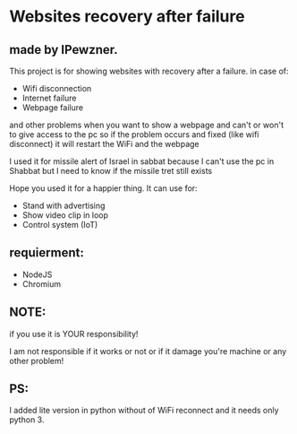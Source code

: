 # Websites recovery after failure
## made by IPewzner.

This project is for showing websites with recovery after a failure.
in case of: 
- Wifi disconnection
- Internet failure
- Webpage failure

and other problems when you want to show a webpage and can't or won't to give access to the pc
so if the problem occurs and fixed (like wifi disconnect) 
it will restart the WiFi and the webpage 

I used it for missile alert of Israel in sabbat
because I can't use the pc in Shabbat
but I need to know if the missile tret still exists

Hope you used it for a happier thing. 
It can use for: 
- Stand with advertising 
- Show video clip in loop 
- Control system (IoT)

## requierment: 
- NodeJS
- Chromium

## NOTE:
if you use it is YOUR responsibility!

I am not responsible if it works or not 
or if it damage you're machine or any other problem!

## PS: 
I added lite version in python without of WiFi reconnect and it needs only python 3.
